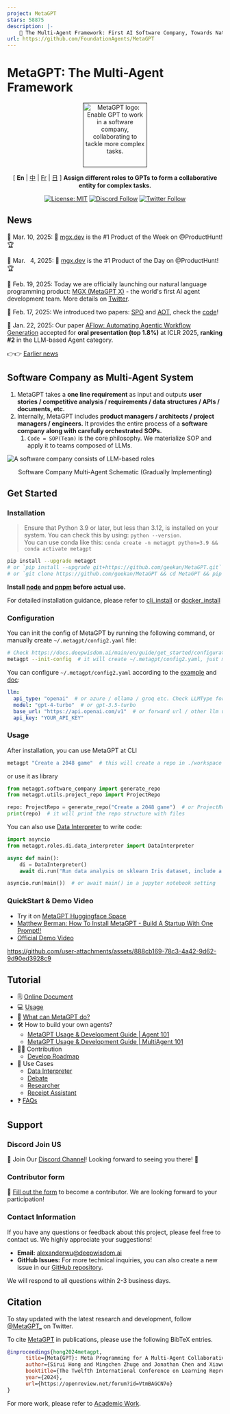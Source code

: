 ```yaml
---
project: MetaGPT
stars: 58875
description: |-
    🌟 The Multi-Agent Framework: First AI Software Company, Towards Natural Language Programming
url: https://github.com/FoundationAgents/MetaGPT
---
```



# MetaGPT: The Multi-Agent Framework

<p align="center">
<a href=""><img src="docs/resources/MetaGPT-new-log.png" alt="MetaGPT logo: Enable GPT to work in a software company, collaborating to tackle more complex tasks." width="150px"></a>
</p>

<p align="center">
[ <b>En</b> |
<a href="docs/README_CN.md">中</a> |
<a href="docs/README_FR.md">Fr</a> |
<a href="docs/README_JA.md">日</a> ]
<b>Assign different roles to GPTs to form a collaborative entity for complex tasks.</b>
</p>

<p align="center">
<a href="https://opensource.org/licenses/MIT"><img src="https://img.shields.io/badge/License-MIT-blue.svg" alt="License: MIT"></a>
<a href="https://discord.gg/DYn29wFk9z"><img src="https://img.shields.io/badge/Join-Discord-gGnrXvVz7a?logo=discord" alt="Discord Follow"></a>
<a href="https://twitter.com/MetaGPT_"><img src="https://img.shields.io/twitter/follow/MetaGPT?style=social" alt="Twitter Follow"></a>
</p>

<h4 align="center">
    
</h4>

## News

🚀 Mar. 10, 2025: 🎉 [mgx.dev](https://mgx.dev/) is the #1 Product of the Week on @ProductHunt! 🏆

🚀 Mar. &nbsp; 4, 2025: 🎉 [mgx.dev](https://mgx.dev/) is the #1 Product of the Day on @ProductHunt! 🏆

🚀 Feb. 19, 2025: Today we are officially launching our natural language programming product: [MGX (MetaGPT X)](https://mgx.dev/) - the world's first AI agent development team. More details on [Twitter](https://x.com/MetaGPT_/status/1892199535130329356).

🚀 Feb. 17, 2025: We introduced two papers: [SPO](https://arxiv.org/pdf/2502.06855) and [AOT](https://arxiv.org/pdf/2502.12018), check the [code](examples)!

🚀 Jan. 22, 2025: Our paper [AFlow: Automating Agentic Workflow Generation](https://openreview.net/forum?id=z5uVAKwmjf) accepted for **oral presentation (top 1.8%)** at ICLR 2025, **ranking #2** in the LLM-based Agent category.

👉👉 [Earlier news](docs/NEWS.md) 

## Software Company as Multi-Agent System

1. MetaGPT takes a **one line requirement** as input and outputs **user stories / competitive analysis / requirements / data structures / APIs / documents, etc.**
2. Internally, MetaGPT includes **product managers / architects / project managers / engineers.** It provides the entire process of a **software company along with carefully orchestrated SOPs.**
   1. `Code = SOP(Team)` is the core philosophy. We materialize SOP and apply it to teams composed of LLMs.

![A software company consists of LLM-based roles](docs/resources/software_company_cd.jpeg)

<p align="center">Software Company Multi-Agent Schematic (Gradually Implementing)</p>

## Get Started

### Installation

> Ensure that Python 3.9 or later, but less than 3.12, is installed on your system. You can check this by using: `python --version`.  
> You can use conda like this: `conda create -n metagpt python=3.9 && conda activate metagpt`

```bash
pip install --upgrade metagpt
# or `pip install --upgrade git+https://github.com/geekan/MetaGPT.git`
# or `git clone https://github.com/geekan/MetaGPT && cd MetaGPT && pip install --upgrade -e .`
```

**Install [node](https://nodejs.org/en/download) and [pnpm](https://pnpm.io/installation#using-npm) before actual use.**

For detailed installation guidance, please refer to [cli_install](https://docs.deepwisdom.ai/main/en/guide/get_started/installation.html#install-stable-version)
 or [docker_install](https://docs.deepwisdom.ai/main/en/guide/get_started/installation.html#install-with-docker)

### Configuration

You can init the config of MetaGPT by running the following command, or manually create `~/.metagpt/config2.yaml` file:
```bash
# Check https://docs.deepwisdom.ai/main/en/guide/get_started/configuration.html for more details
metagpt --init-config  # it will create ~/.metagpt/config2.yaml, just modify it to your needs
```

You can configure `~/.metagpt/config2.yaml` according to the [example](https://github.com/geekan/MetaGPT/blob/main/config/config2.example.yaml) and [doc](https://docs.deepwisdom.ai/main/en/guide/get_started/configuration.html):

```yaml
llm:
  api_type: "openai"  # or azure / ollama / groq etc. Check LLMType for more options
  model: "gpt-4-turbo"  # or gpt-3.5-turbo
  base_url: "https://api.openai.com/v1"  # or forward url / other llm url
  api_key: "YOUR_API_KEY"
```

### Usage

After installation, you can use MetaGPT at CLI

```bash
metagpt "Create a 2048 game"  # this will create a repo in ./workspace
```

or use it as library

```python
from metagpt.software_company import generate_repo
from metagpt.utils.project_repo import ProjectRepo

repo: ProjectRepo = generate_repo("Create a 2048 game")  # or ProjectRepo("<path>")
print(repo)  # it will print the repo structure with files
```

You can also use [Data Interpreter](https://github.com/geekan/MetaGPT/tree/main/examples/di) to write code:

```python
import asyncio
from metagpt.roles.di.data_interpreter import DataInterpreter

async def main():
    di = DataInterpreter()
    await di.run("Run data analysis on sklearn Iris dataset, include a plot")

asyncio.run(main())  # or await main() in a jupyter notebook setting
```


### QuickStart & Demo Video
- Try it on [MetaGPT Huggingface Space](https://huggingface.co/spaces/deepwisdom/MetaGPT-SoftwareCompany)
- [Matthew Berman: How To Install MetaGPT - Build A Startup With One Prompt!!](https://youtu.be/uT75J_KG_aY)
- [Official Demo Video](https://github.com/geekan/MetaGPT/assets/2707039/5e8c1062-8c35-440f-bb20-2b0320f8d27d)

https://github.com/user-attachments/assets/888cb169-78c3-4a42-9d62-9d90ed3928c9

## Tutorial

- 🗒 [Online Document](https://docs.deepwisdom.ai/main/en/)
- 💻 [Usage](https://docs.deepwisdom.ai/main/en/guide/get_started/quickstart.html)  
- 🔎 [What can MetaGPT do?](https://docs.deepwisdom.ai/main/en/guide/get_started/introduction.html)
- 🛠 How to build your own agents? 
  - [MetaGPT Usage & Development Guide | Agent 101](https://docs.deepwisdom.ai/main/en/guide/tutorials/agent_101.html)
  - [MetaGPT Usage & Development Guide | MultiAgent 101](https://docs.deepwisdom.ai/main/en/guide/tutorials/multi_agent_101.html)
- 🧑‍💻 Contribution
  - [Develop Roadmap](docs/ROADMAP.md)
- 🔖 Use Cases
  - [Data Interpreter](https://docs.deepwisdom.ai/main/en/guide/use_cases/agent/interpreter/intro.html)
  - [Debate](https://docs.deepwisdom.ai/main/en/guide/use_cases/multi_agent/debate.html)
  - [Researcher](https://docs.deepwisdom.ai/main/en/guide/use_cases/agent/researcher.html)
  - [Receipt Assistant](https://docs.deepwisdom.ai/main/en/guide/use_cases/agent/receipt_assistant.html)
- ❓ [FAQs](https://docs.deepwisdom.ai/main/en/guide/faq.html)

## Support

### Discord Join US

📢 Join Our [Discord Channel](https://discord.gg/ZRHeExS6xv)! Looking forward to seeing you there! 🎉

### Contributor form

📝 [Fill out the form](https://airtable.com/appInfdG0eJ9J4NNL/pagK3Fh1sGclBvVkV/form) to become a contributor. We are looking forward to your participation!

### Contact Information

If you have any questions or feedback about this project, please feel free to contact us. We highly appreciate your suggestions!

- **Email:** alexanderwu@deepwisdom.ai
- **GitHub Issues:** For more technical inquiries, you can also create a new issue in our [GitHub repository](https://github.com/geekan/metagpt/issues).

We will respond to all questions within 2-3 business days.

## Citation

To stay updated with the latest research and development, follow [@MetaGPT_](https://twitter.com/MetaGPT_) on Twitter. 

To cite [MetaGPT](https://openreview.net/forum?id=VtmBAGCN7o) in publications, please use the following BibTeX entries.   

```bibtex
@inproceedings{hong2024metagpt,
      title={Meta{GPT}: Meta Programming for A Multi-Agent Collaborative Framework},
      author={Sirui Hong and Mingchen Zhuge and Jonathan Chen and Xiawu Zheng and Yuheng Cheng and Jinlin Wang and Ceyao Zhang and Zili Wang and Steven Ka Shing Yau and Zijuan Lin and Liyang Zhou and Chenyu Ran and Lingfeng Xiao and Chenglin Wu and J{\"u}rgen Schmidhuber},
      booktitle={The Twelfth International Conference on Learning Representations},
      year={2024},
      url={https://openreview.net/forum?id=VtmBAGCN7o}
}
```

For more work, please refer to [Academic Work](docs/ACADEMIC_WORK.md).

